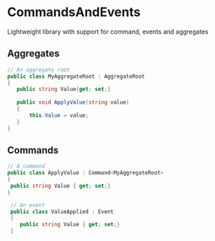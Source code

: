 # CommandsAndEvents
Lightweight library with support for command, events and aggregates

## Aggregates
 ```csharp
 // An aggregate root
 public class MyAggregateRoot : AggregateRoot
 {
	public string Value{get; set;}
	
	public void ApplyValue(string value)
	{
		this.Value = value;
	}
 }

  ```
  ## Commands
   ```csharp
 // A command
 public class ApplyValue : Command<MyAggregateRoot>
 {
	public string Value { get; set;}
 }

  ```

```csharp
 // An event
 public class ValueApplied : Event
 {
	public string Value { get; set;}
 }
  ```